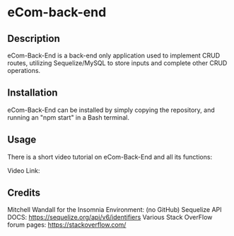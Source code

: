 # eCom-back-end

## Description

eCom-Back-End is a back-end only application used to implement CRUD routes, utilizing Sequelize/MySQL to store inputs and complete other CRUD operations.

## Installation

eCom-Back-End can be installed by simply copying the repository, and running an "npm start" in a Bash terminal.

## Usage

There is a short video tutorial on eCom-Back-End and all its functions:

Video Link:

## Credits

Mitchell Wandall for the Insomnia Environment: (no GitHub)
Sequelize API DOCS: https://sequelize.org/api/v6/identifiers
Various Stack OverFlow forum pages: https://stackoverflow.com/
